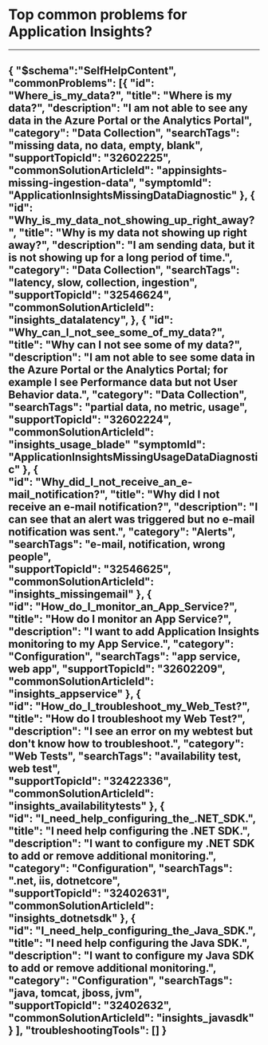 <properties
pageTitle="Top common problems for Application Insights"
description="Menu based workflow document for top AI problems"        
service="microsoft.insights"
resource="components"
authors="gansmore"
ms.author="jamdavi"
displayOrder=""
articleId="8eab3943-d5a7-4823-aeb0-faf5420d7184"
selfHelpType="diagnoseandsolve"
productPesIds="15693"
cloudEnvironments="public"
/>

# Top common problems for Application Insights?
---
{
	"$schema":"SelfHelpContent",
	"commonProblems": [{
      			"id": "Where_is_my_data?",
			"title": "Where is my data?",
			"description": "I am not able to see any data in the Azure Portal or the Analytics Portal",
			"category": "Data Collection",
			"searchTags": "missing data, no data, empty, blank",
			"supportTopicId": "32602225",
			"commonSolutionArticleId": "appinsights-missing-ingestion-data",
			"symptomId": "ApplicationInsightsMissingDataDiagnostic"
		}, {
			"id": "Why_is_my_data_not_showing_up_right_away?",
      "title": "Why is my data not showing up right away?",
			"description": "I am sending data, but it is not showing up for a long period of time.",
			"category": "Data Collection",
			"searchTags": "latency, slow, collection, ingestion",
			"supportTopicId": "32546624",
			"commonSolutionArticleId": "insights_datalatency",
		},
		{
      "id": "Why_can_I_not_see_some_of_my_data?",
      "title": "Why can I not see some of my data?",
			"description": "I am not able to see some data in the Azure Portal or the Analytics Portal; for example I see Performance data but not User Behavior data.",
			"category": "Data Collection",
			"searchTags": "partial data, no metric, usage",
			"supportTopicId": "32602224",
			"commonSolutionArticleId": "insights_usage_blade"
			"symptomId": "ApplicationInsightsMissingUsageDataDiagnostic"
		}, 
		{				    
			"id": "Why_did_I_not_receive_an_e-mail_notification?",
      "title": "Why did I not receive an e-mail notification?",
			"description": "I can see that an alert was triggered but no e-mail notification was sent.",
			"category": "Alerts",
			"searchTags": "e-mail, notification, wrong people",			
			"supportTopicId": "32546625",
			"commonSolutionArticleId": "insights_missingemail"
		}, 
		{				    
			"id": "How_do_I_monitor_an_App_Service?",
      "title": "How do I monitor an App Service?",
			"description": "I want to add Application Insights monitoring to my App Service.",
			"category": "Configuration",
			"searchTags": "app service, web app",
			"supportTopicId": "32602209",
			"commonSolutionArticleId": "insights_appservice"
		}, 
		{				    
			"id": "How_do_I_troubleshoot_my_Web_Test?",
      "title": "How do I troubleshoot my Web Test?",
			"description": "I see an error on my webtest but don't know how to troubleshoot.",
			"category": "Web Tests",
			"searchTags": "availability test, web test",			
			"supportTopicId": "32422336",
			"commonSolutionArticleId": "insights_availabilitytests"
		}, 
		{				    
			"id": "I_need_help_configuring_the_.NET_SDK.",
      "title": "I need help configuring the .NET SDK.",
			"description": "I want to configure my .NET SDK to add or remove additional monitoring.",
			"category": "Configuration",
			"searchTags": ".net, iis, dotnetcore",			
			"supportTopicId": "32402631",
			"commonSolutionArticleId": "insights_dotnetsdk"
		}, 
		{				    
			"id": "I_need_help_configuring_the_Java_SDK.",
      "title": "I need help configuring the Java SDK.",
			"description": "I want to configure my Java SDK to add or remove additional monitoring.",
			"category": "Configuration",
			"searchTags": "java, tomcat, jboss, jvm",			
			"supportTopicId": "32402632",
			"commonSolutionArticleId": "insights_javasdk"
		}
	],
	"troubleshootingTools": []
}
---
